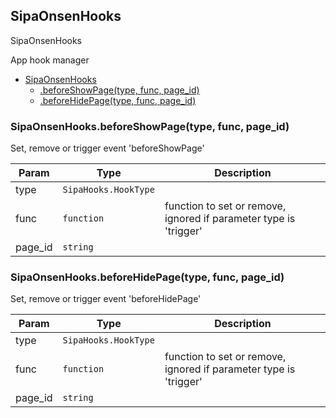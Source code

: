 <a name="SipaOnsenHooks"></a>

## SipaOnsenHooks
SipaOnsenHooks

App hook manager

* [SipaOnsenHooks](#SipaOnsenHooks)
    * [.beforeShowPage(type, func, page_id)](#SipaOnsenHooks.beforeShowPage)
    * [.beforeHidePage(type, func, page_id)](#SipaOnsenHooks.beforeHidePage)

<a name="SipaOnsenHooks.beforeShowPage"></a>

### SipaOnsenHooks.beforeShowPage(type, func, page_id)
Set, remove or trigger event 'beforeShowPage'

| Param | Type | Description |
| --- | --- | --- |
| type | <code>SipaHooks.HookType</code> |  |
| func | <code>function</code> | function to set or remove, ignored if parameter type is 'trigger' |
| page_id | <code>string</code> |  |

<a name="SipaOnsenHooks.beforeHidePage"></a>

### SipaOnsenHooks.beforeHidePage(type, func, page_id)
Set, remove or trigger event 'beforeHidePage'

| Param | Type | Description |
| --- | --- | --- |
| type | <code>SipaHooks.HookType</code> |  |
| func | <code>function</code> | function to set or remove, ignored if parameter type is 'trigger' |
| page_id | <code>string</code> |  |

